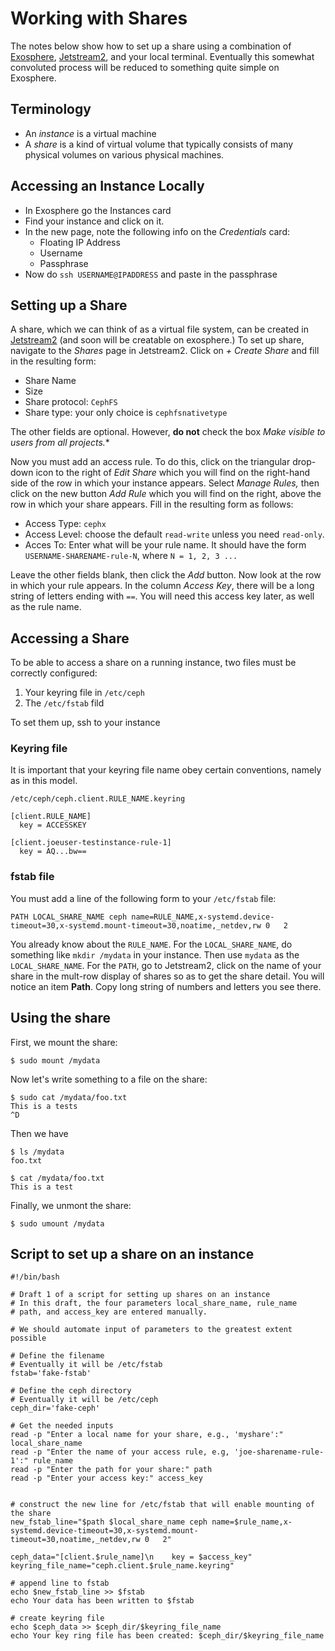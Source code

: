 # Working with Shares

The notes below show how to set up a share
using a combination of [Exosphere](https://exosphere.app),
[Jetstream2](https://js2.jetstream-cloud.org/), and your 
local terminal.  Eventually this somewhat convoluted
process will be reduced to something quite simple on Exosphere.

## Terminology

- An *instance* is a virtual machine
- A *share* is a kind of virtual volume that typically
consists of many physical volumes on various physical machines.

## Accessing an Instance Locally

- In Exosphere go the Instances card
- Find your instance and click on it. 
- In the new page, note the following info on the 
*Credentials* card:
    - Floating IP Address
    - Username
    - Passphrase
- Now do `ssh USERNAME@IPADDRESS` and paste in the passphrase



## Setting up a Share

A share, which we can think of as a virtual file
system, can be created in [Jetstream2](https://js2.jetstream-cloud.org/) (and soon
will be creatable on exosphere.)  To set up share,
navigate to the *Shares* page in Jetstream2.  Click on *+ Create Share*
and fill in the resulting form:

- Share Name
- Size
- Share protocol: `CephFS`
- Share type: your only choice is `cephfsnativetype`

The other fields are optional.  However, **do not** check the 
box *Make visible to users from all projects.**

Now you must add an access rule.  To do this, click on the 
triangular drop-down icon to the right of *Edit Share*
which you will find on the right-hand side of the row
in which your instance appears.  Select *Manage Rules,*
then click on the new button *Add Rule* which you will 
find on the right, above the row in which your share 
appears.  Fill in the resulting form as follows:

- Access Type: `cephx`
- Access Level: choose the default `read-write` unless you need `read-only`.
- Acces To: Enter what will be your rule name.  It should have the form
`USERNAME-SHARENAME-rule-N`, where `N = 1, 2, 3 ...`

Leave the other fields blank, then click the *Add* button. 
Now look at the row in which your rule appears.  In the
column *Access Key*, there will be a long string of letters
ending with `==`.  You will need this access key later,
as well as the rule name. 

## Accessing a Share

To be able to access a share on a running instance,
two files must be correctly configured:

1. Your keyring file in `/etc/ceph`
2. The `/etc/fstab` fild

To set them up, ssh to your instance


### Keyring file

It is important that your keyring file name obey
certain conventions, namely as in this model.

```
/etc/ceph/ceph.client.RULE_NAME.keyring
```

```
[client.RULE_NAME]
  key = ACCESSKEY
```

```
[client.joeuser-testinstance-rule-1]
  key = AQ...bw==
```


### fstab file

You must add a line of the following form to your `/etc/fstab` file:

```
PATH LOCAL_SHARE_NAME ceph name=RULE_NAME,x-systemd.device-timeout=30,x-systemd.mount-timeout=30,noatime,_netdev,rw 0   2
```

You already know about the `RULE_NAME`. For the `LOCAL_SHARE_NAME`, do 
something like `mkdir /mydata` in your instance. Then use `mydata` as the 
`LOCAL_SHARE_NAME`.  For the `PATH`, go to Jetstream2, click on the
name of your share in the mult-row display of shares so as to get
the share detail.  You will notice an item **Path**.  Copy long
string of numbers and letters you see there.

## Using the share

First, we mount the share:

```
$ sudo mount /mydata
```

Now let's write something to a file on the share:

```
$ sudo cat /mydata/foo.txt
This is a tests
^D
```

Then we have

```
$ ls /mydata
foo.txt

$ cat /mydata/foo.txt
This is a test
```

Finally, we unmont the share:

```
$ sudo umount /mydata
```


## Script to set up a share on an instance

```
#!/bin/bash

# Draft 1 of a script for setting up shares on an instance
# In this draft, the four parameters local_share_name, rule_name
# path, and access_key are entered manually.

# We should automate input of parameters to the greatest extent possible

# Define the filename
# Eventually it will be /etc/fstab
fstab='fake-fstab'

# Define the ceph directory
# Eventually it will be /etc/ceph
ceph_dir='fake-ceph'

# Get the needed inputs
read -p "Enter a local name for your share, e.g., 'myshare':" local_share_name
read -p "Enter the name of your access rule, e.g, 'joe-sharename-rule-1':" rule_name
read -p "Enter the path for your share:" path
read -p "Enter your access key:" access_key


# construct the new line for /etc/fstab that will enable mounting of the share
new_fstab_line="$path $local_share_name ceph name=$rule_name,x-systemd.device-timeout=30,x-systemd.mount-timeout=30,noatime,_netdev,rw 0   2"

ceph_data="[client.$rule_name]\n    key = $access_key"
keyring_file_name="ceph.client.$rule_name.keyring"

# append line to fstab
echo $new_fstab_line >> $fstab
echo Your data has been written to $fstab

# create keyring file
echo $ceph_data >> $ceph_dir/$keyring_file_name
echo Your key ring file has been created: $ceph_dir/$keyring_file_name
```